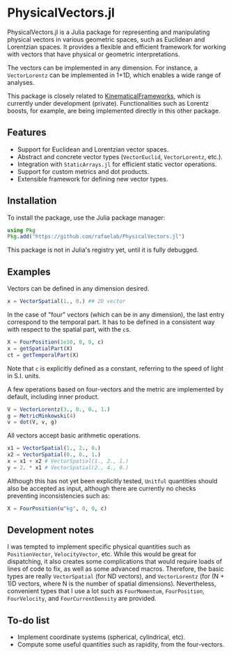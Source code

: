 # PhysicalVectors.jl


PhysicalVectors.jl is a Julia package for representing and manipulating physical vectors in various geometric spaces, such as Euclidean and Lorentzian spaces. 
It provides a flexible and efficient framework for working with vectors that have physical or geometric interpretations.

The vectors can be implemented in any dimension. 
For instance, a `VectorLorentz` can be implemented in 1+1D, which enables a wide range of analyses.

This package is closely related to [KinematicalFrameworks](https://github.com/rafaelab/KinematicalFrameworks.jl), which is currently under development (private).
Functionalities such as Lorentz boosts, for example, are being implemented directly in this other package.


## Features

- Support for Euclidean and Lorentzian vector spaces.
- Abstract and concrete vector types (`VectorEuclid`, `VectorLorentz`, etc.).
- Integration with `StaticArrays.jl` for efficient static vector operations.
- Support for custom metrics and dot products.
- Extensible framework for defining new vector types.


## Installation

To install the package, use the Julia package manager:
 ```julia
using Pkg
Pkg.add("https://github.com/rafaelab/PhysicalVectors.jl")
```

This package is not in Julia's registry yet, until it is fully debugged.


## Examples

Vectors can be defined in any dimension desired.
```julia
x = VectorSpatial(1., 0.) ## 2D vector
```

In the case of "four" vectors (which can be in any dimension), the last entry correspond to the temporal part.
It has to be defined in a consistent way with respect to the spatial part, with the `c`s.
```julia
X = FourPosition(1e10, 0, 0, c)
x = getSpatialPart(X)
ct = getTemporalPart(X)
```
Note that `c` is explicitly defined as a constant, referring to the speed of light in S.I. units.

A few operations based on four-vectors and the metric are implemented by default, including inner product.
```julia
V = VectorLorentz(3., 0., 0., 1.)
g = MetricMinkowski(4)
v = dot(V, v, g)
```

All vectors accept basic arithmetic operations.
```julia
x1 = VectorSpatial(1., 2., 0.)
x2 = VectorSpatial(0., 0., 1.)
x = x1 + x2 # VectorSpatial(1., 2., 1.)
y = 2. * x1 # VectorSpatial(2., 4., 0.)
```


Although this has not yet been explicitly tested, `Unitful` quantities should also be accepted as input, although there are currently no checks preventing inconsistencies such as:
```julia
X = FourPosition(u"kg", 0, 0, c)
```



## Development notes

I was tempted to implement specific physical quantities such as `PositionVector`, `VelocityVector`, etc.
While this would be great for dispatching, it also creates some complications that would require loads of lines of code to fix, as well as some advanced macros.
Therefore, the basic types are really `VectorSpatial` (for ND vectors), and `VectorLorentz` (for (N + 1)D vectors, where N is the number of spatial dimensions).
Nevertheless, convenient types that I use a lot such as `FourMomentum`, `FourPosition`, `FourVelocity`, and `FourCurrentDensity` are provided.


## To-do list

- Implement coordinate systems (spherical, cylindrical, etc).
- Compute some useful quantities such as rapidity, from the four-vectors. 

